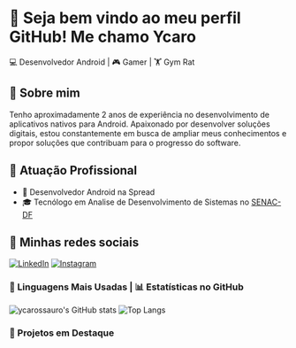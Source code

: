 # 👋 Seja bem vindo ao meu perfil GitHub! Me chamo Ycaro

💻 Desenvolvedor Android | 🎮 Gamer | 🏋️ Gym Rat

## 🌟 Sobre mim
Tenho aproximadamente 2 anos de experiência no desenvolvimento de aplicativos nativos para Android. Apaixonado por desenvolver soluções digitais, estou constantemente em busca de ampliar meus conhecimentos e propor soluções que contribuam para o progresso do software.

## 🏢 Atuação Profissional
- 🚀 Desenvolvedor Android na Spread
- 🎓 Tecnólogo em Analise de Desenvolvimento de Sistemas no [SENAC-DF](https://www.df.senac.br/)

## 💬 Minhas redes sociais
[![LinkedIn](https://img.shields.io/badge/LinkedIn-0A66C2?style=for-the-badge&logo=linkedin&logoColor=white)](https://www.linkedin.com/in/ycarus/)
[![Instagram](https://img.shields.io/badge/Instagram-E4405F?style=for-the-badge&logo=instagram&logoColor=white)](https://instagram.com/_ycarossauro)

### 🚀 Linguagens Mais Usadas | 📊 Estatísticas no GitHub

 ![ycarossauro's GitHub stats](https://github-readme-stats.vercel.app/api?username=ycarossauro&show_icons=true&theme=dracula)  ![Top Langs](https://github-readme-stats.vercel.app/api/top-langs/?username=ycarossauro&layout=compact)

### 📌 Projetos em Destaque


